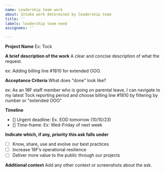 ```yaml
---
name: Leadership team work
about: Intake work determined by leadership team
title: ''
labels: leadership team need
assignees: ''

---
```


**Project Name**
Ex: Tock

**A brief description of the work**
A clear and concise description of what the request.

ex: Adding billing line #1810 for extended OOO.

**Acceptance Criteria**
What does "done" look like? 

ex: As an 18F staff member who is going on parental leave, I can navigate to my latest Tock reporting period and choose billing line #1810 by filtering by number or "extended OOO"

**Timeline**
- [] Urgent deadline: Ex. EOD tomorrow (10/10/23)
- [] Time-frame: Ex: Wed-Friday of next week

**Indicate which, if any, priority this ask falls under**
- [ ] Know, share, use and evolve our best practices
- [ ] Increase 18F’s operational resilience
- [ ] Deliver more value to the public through our projects

**Additional context**
Add any other context or screenshots about the ask.
